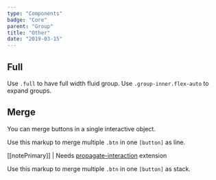 ```yaml
---
type: "Components"
badge: "Core"
parent: "Group"
title: "Other"
date: "2019-03-15"
---
```


## Full

Use `.full` to have full width fluid group. Use `.group-inner.flex-auto` to expand groups.

<demo>
  <demovanilla src="vanilla/components/group/options-full-line">
  </demovanilla>
  <demovanilla src="vanilla/components/group/options-full-stack">
  </demovanilla>
</demo>

## Merge

You can merge buttons in a single interactive object.

Use this markup to merge multiple `.btn` in one `[button]` as line.

[[notePrimary]]
| Needs [propagate-interaction](/addons/animation/propagate-interaction) extension

<script type="text/plain" class="language-markup">
  <button type="button" class="group">

    <div class="group-inner">
      <div class="btn btn-default">
        <!-- content -->
      </div>
    </div>

    <div class="group-inner">
      <div class="btn btn-default">
        <!-- content -->
      </div>
    </div>

  </button>
</script>

Use this markup to merge multiple `.btn` in one `[button]` as stack.

<script type="text/plain" class="language-markup">
  <button type="button" class="group">

    <div class="group-inner">
      <div class="btn btn-default">
        <!-- content -->
      </div>
      <div class="btn btn-default">
        <!-- content -->
      </div>
    </div>

  </button>
</script>

<demo>
  <demovanilla src="vanilla/components/group/merge-line">
  </demovanilla>
  <demovanilla src="vanilla/components/group/merge-stack">
  </demovanilla>
</demo>
